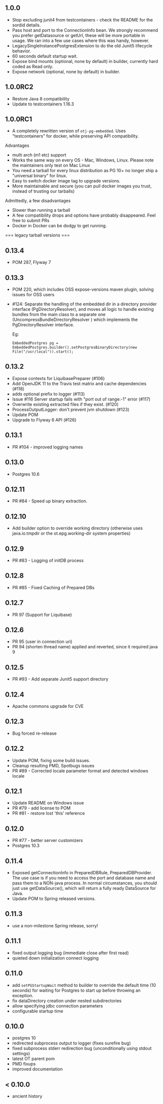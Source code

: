 
1.0.0
-----
* Stop excluding junit4 from testcontainers - check the README for the sordid details.
* Pass host and port to the ConnectionInfo bean. We strongly recommend you prefer getDatasource or getUrl, these will be more portable in usage. We ran into
a few use cases where this was handy, however.
* LegacySingleInstancePostgresExtension to do the old Junit5 lifecycle behavior.
* 60 seconds default startup wait.
* Expose bind mounts (optional, none by default) in builder, currently hard coded as Read only.
* Expose network (optional, none by default) in builder.

1.0.0RC2
-------
* Restore Java 8 compatibility
* Update to testcontainers 1.16.3

1.0.0RC1
-----
* A completely rewritten version of `otj-pg-embedded`. Uses "testcontainers" for docker, while preserving API compatibility.

Advantages

* multi arch (m1 etc) support
* Works the same way on every OS - Mac, Windows, Linux. Please note the maintainers only test on Mac Linux
* You need a tarball for every linux distribution as PG 10+ no longer ship a  "universal binary" for linux.
* Easy to switch docker image tag to upgrade versions.
* More maintainable and secure (you can pull docker images you trust, instead of trusting our tarballs)

Admittedly, a few disadvantages

* Slower than running a tarball
* A few compatibility drops and options have probably disappeared. Feel free to submit PRs
* Docker in Docker can be dodgy to get running.

=== legacy tarball versions ===

0.13.4
------
* POM 287, Flyway 7

0.13.3
------
* POM 220, which includes OSS expose-versions maven plugin, solving issues for OSS users
* #124: Separate the handling of the embedded dir in a directory provider interface (PgDirectoryResolver), 
and moves all logic to handle existing bundles from the main class to a separate one 
(UncompressBundleDirectoryResolver ) which implements the PgDirectoryResolver interface.
  
  Eg:
  
  `EmbeddedPostgres pg = EmbeddedPostgres.builder().setPostgresBinaryDirectory(new File("/usr/local")).start();`

0.13.2
------
* Expose contexts for LiquibasePreparer (#106)
* Add OpenJDK 11 to the Travis test matrix and cache dependencies (#118)
* adds optional prefix to logger (#113)
* Issue #116 Server startup fails with "port out of range:-1" error (#117)
* Overwrite existing extracted files if they exist. (#120)
* ProcessOutputLogger: don't prevent jvm shutdown (#123)
* Update POM
* Upgrade to Flyway 6 API (#126)

0.13.1
------
* PR #104 - improved logging names

0.13.0
------
* Postgres 10.6

0.12.11
-------
* PR #84 - Speed up binary extraction.

0.12.10
-------
* Add builder option to override working directory (otherwise uses java.io.tmpdir or the ot.epg.working-dir system properties)

0.12.9
------
* PR #83 - Logging of initDB process

0.12.8
------
* PR #85 - Fixed Caching of Prepared DBs

0.12.7
-----
* PR 97 (Support for Liquibase) 

0.12.6
------
* PR 95 (user in connection uri)
* PR 94 (shorten thread name) applied and reverted, since it required java 9

0.12.5
------
* PR #93 - Add separate Junit5 support directory

0.12.4 
------
* Apache commons upgrade for CVE

0.12.3
------
* Bug forced re-release

0.12.2
------
* Update POM, fixing some build issues.
* Cleanup resulting PMD, Spotbugs issues
* PR #89 - Corrected locale parameter format and detected windows locale

0.12.1
------
* Update README on Windows issue
* PR #79 - add license to POM
* PR #81 - restore lost 'this' reference

0.12.0
-------
* PR #77 - better server customizers
* Postgres 10.3

0.11.4
------
* Exposed getConnectionInfo in PreparedDBRule, PreparedDBProvider. The use case is if you need to access
the port and database name and pass them to a NON-java process. In normal circumstances, you
should just use getDataSource(), which will return a fully ready DataSource for Java.
* Update POM to Spring released versions.

0.11.3
------

* use a non-milestone Spring release, sorry!

0.11.1
------
* fixed output logging bug (immediate close after first read)
* quieted down initialization connect logging

0.11.0
------
* add `setPGStartupWait` method to builder to override the default time (10 seconds) for
waiting for Postgres to start up before throwing an exception.
* fix dataDirectory creation under nested subdirectories
* allow specifying jdbc connection parameters
* configurable startup time

0.10.0
------

* postgres 10
* redirected subprocess output to logger (fixes surefire bug)
* fixed subprocess stderr redirection bug
  (unconditionally using stdout settings)
* latest OT parent pom
* PMD fixups
* improved documentation

< 0.10.0
--------

* ancient history
